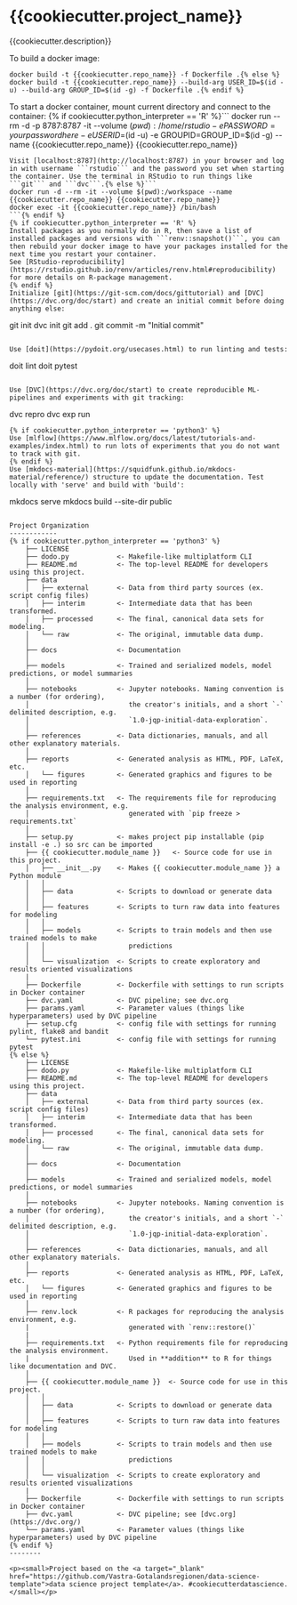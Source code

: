 {{cookiecutter.project_name}}
==============================

{{cookiecutter.description}}

To build a docker image:
```{% if cookiecutter.python_interpreter == 'R' %}
docker build -t {{cookiecutter.repo_name}} -f Dockerfile .{% else %}
docker build -t {{cookiecutter.repo_name}} --build-arg USER_ID=$(id -u) --build-arg GROUP_ID=$(id -g) -f Dockerfile .{% endif %}
```

To start a docker container, mount current directory and connect to the container:
{% if cookiecutter.python_interpreter == 'R' %}```
docker run --rm -d -p 8787:8787 -it --volume $(pwd):/home/rstudio -e PASSWORD=yourpasswordhere -e USERID=$(id -u) -e GROUPID=GROUP_ID=$(id -g) --name {{cookiecutter.repo_name}} {{cookiecutter.repo_name}}
```
Visit [localhost:8787](http://localhost:8787) in your browser and log in with username ```rstudio``` and the password you set when starting the container. Use the terminal in RStudio to run things like ```git``` and ```dvc```.{% else %}```
docker run -d --rm -it --volume $(pwd):/workspace --name {{cookiecutter.repo_name}} {{cookiecutter.repo_name}}
docker exec -it {{cookiecutter.repo_name}} /bin/bash
```{% endif %}
{% if cookiecutter.python_interpreter == 'R' %}
Install packages as you normally do in R, then save a list of installed packages and versions with ```renv::snapshot()```, you can then rebuild your docker image to have your packages installed for the next time you restart your container.
See [RStudio-reproducibility](https://rstudio.github.io/renv/articles/renv.html#reproducibility) for more details on R-package management.
{% endif %}
Initialize [git](https://git-scm.com/docs/gittutorial) and [DVC](https://dvc.org/doc/start) and create an initial commit before doing anything else:
```
git init
dvc init
git add .
git commit -m "Initial commit"
```

Use [doit](https://pydoit.org/usecases.html) to run linting and tests:
```
doit lint
doit pytest
```

Use [DVC](https://dvc.org/doc/start) to create reproducible ML-pipelines and experiments with git tracking:
```
dvc repro
dvc exp run
```
{% if cookiecutter.python_interpreter == 'python3' %}
Use [mlflow](https://www.mlflow.org/docs/latest/tutorials-and-examples/index.html) to run lots of experiments that you do not want to track with git.
{% endif %}
Use [mkdocs-material](https://squidfunk.github.io/mkdocs-material/reference/) structure to update the documentation. Test locally with 'serve' and build with 'build':
```
mkdocs serve
mkdocs build --site-dir public
```

Project Organization
------------
{% if cookiecutter.python_interpreter == 'python3' %}
    ├── LICENSE
    ├── dodo.py            <- Makefile-like multiplatform CLI
    ├── README.md          <- The top-level README for developers using this project.
    ├── data
    │   ├── external       <- Data from third party sources (ex. script config files)
    │   ├── interim        <- Intermediate data that has been transformed.
    │   ├── processed      <- The final, canonical data sets for modeling.
    │   └── raw            <- The original, immutable data dump.
    │
    ├── docs               <- Documentation
    │
    ├── models             <- Trained and serialized models, model predictions, or model summaries
    │
    ├── notebooks          <- Jupyter notebooks. Naming convention is a number (for ordering),
    │                         the creator's initials, and a short `-` delimited description, e.g.
    │                         `1.0-jqp-initial-data-exploration`.
    │
    ├── references         <- Data dictionaries, manuals, and all other explanatory materials.
    │
    ├── reports            <- Generated analysis as HTML, PDF, LaTeX, etc.
    │   └── figures        <- Generated graphics and figures to be used in reporting
    │
    ├── requirements.txt   <- The requirements file for reproducing the analysis environment, e.g.
    │                         generated with `pip freeze > requirements.txt`
    │
    ├── setup.py           <- makes project pip installable (pip install -e .) so src can be imported
    ├── {{ cookiecutter.module_name }}   <- Source code for use in this project.
    │   ├── __init__.py    <- Makes {{ cookiecutter.module_name }} a Python module
    │   │
    │   ├── data           <- Scripts to download or generate data
    │   │
    │   ├── features       <- Scripts to turn raw data into features for modeling
    │   │
    │   ├── models         <- Scripts to train models and then use trained models to make
    │   │                     predictions
    │   │
    │   └── visualization  <- Scripts to create exploratory and results oriented visualizations
    |
    ├── Dockerfile         <- Dockerfile with settings to run scripts in Docker container
    ├── dvc.yaml           <- DVC pipeline; see dvc.org
    ├── params.yaml        <- Parameter values (things like hyperparameters) used by DVC pipeline
    ├── setup.cfg          <- config file with settings for running pylint, flake8 and bandit
    └── pytest.ini         <- config file with settings for running pytest
{% else %}
    ├── LICENSE
    ├── dodo.py            <- Makefile-like multiplatform CLI
    ├── README.md          <- The top-level README for developers using this project.
    ├── data
    │   ├── external       <- Data from third party sources (ex. script config files)
    │   ├── interim        <- Intermediate data that has been transformed.
    │   ├── processed      <- The final, canonical data sets for modeling.
    │   └── raw            <- The original, immutable data dump.
    │
    ├── docs               <- Documentation
    │
    ├── models             <- Trained and serialized models, model predictions, or model summaries
    │
    ├── notebooks          <- Jupyter notebooks. Naming convention is a number (for ordering),
    │                         the creator's initials, and a short `-` delimited description, e.g.
    │                         `1.0-jqp-initial-data-exploration`.
    │
    ├── references         <- Data dictionaries, manuals, and all other explanatory materials.
    │
    ├── reports            <- Generated analysis as HTML, PDF, LaTeX, etc.
    │   └── figures        <- Generated graphics and figures to be used in reporting
    │
    ├── renv.lock          <- R packages for reproducing the analysis environment, e.g.
    |                         generated with `renv::restore()`
    |
    ├── requirements.txt   <- Python requirements file for reproducing the analysis environment. 
    |                         Used in **addition** to R for things like documentation and DVC.
    │
    ├── {{ cookiecutter.module_name }}  <- Source code for use in this project.
    │   │
    │   ├── data           <- Scripts to download or generate data
    │   │
    │   ├── features       <- Scripts to turn raw data into features for modeling
    │   │
    │   ├── models         <- Scripts to train models and then use trained models to make
    │   │                     predictions
    │   │
    │   └── visualization  <- Scripts to create exploratory and results oriented visualizations
    |
    ├── Dockerfile         <- Dockerfile with settings to run scripts in Docker container
    ├── dvc.yaml           <- DVC pipeline; see [dvc.org](https://dvc.org/)
    └── params.yaml        <- Parameter values (things like hyperparameters) used by DVC pipeline
{% endif %}
--------

<p><small>Project based on the <a target="_blank" href="https://github.com/Vastra-Gotalandsregionen/data-science-template">data science project template</a>. #cookiecutterdatascience.</small></p>